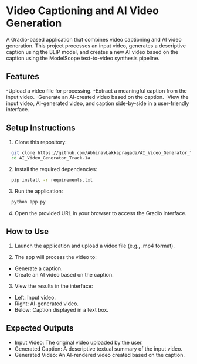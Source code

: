 # Video Captioning and AI Video Generation

A Gradio-based application that combines video captioning and AI video generation. This project processes an input video, generates a descriptive caption using the BLIP model, and creates a new AI video based on the caption using the ModelScope text-to-video synthesis pipeline.

## Features

-Upload a video file for processing.
-Extract a meaningful caption from the input video.
-Generate an AI-created video based on the caption.
-View the input video, AI-generated video, and caption side-by-side in a user-friendly interface.


## Setup Instructions

1. Clone this repository:

```bash
  git clone https://github.com/AbhinavLakkapragada/AI_Video_Generator_Track-1a.git
  cd AI_Video_Generator_Track-1a

```

2. Install the required dependencies:

```bash
  pip install -r requirements.txt
```

3. Run the application:

```bash
  python app.py
```
4. Open the provided URL in your browser to access the Gradio interface.

## How to Use

1. Launch the application and upload a video file (e.g., .mp4 format).

2. The app will process the video to:
- Generate a caption.
- Create an AI video based on the caption.

3. View the results in the interface:
- Left: Input video.
- Right: AI-generated video.
- Below: Caption displayed in a text box.

## Expected Outputs

- Input Video: The original video uploaded by the user.
- Generated Caption: A descriptive textual summary of the input video.
- Generated Video: An AI-rendered video created based on the caption.
